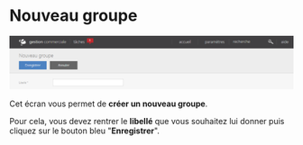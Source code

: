 # Nouveau groupe


![nouveaugroupe-5](images/nouveaugroupe-5.png)

Cet écran vous permet de **créer un nouveau groupe**.

Pour cela, vous devez rentrer le **libellé** que vous souhaitez lui donner puis cliquez sur le bouton bleu "**Enregistrer**".